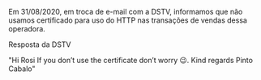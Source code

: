 Em 31/08/2020, em troca de e-mail com a DSTV, informamos que não usamos certificado para uso do HTTP nas transações de vendas dessa operadora.

Resposta da DSTV

"Hi Rosi 
If you don’t use the certificate don’t worry 😉.
Kind regards 
Pinto Cabalo"
